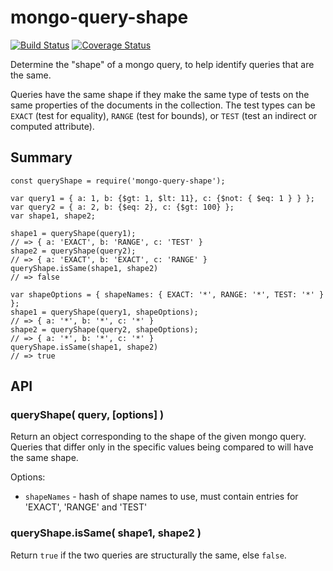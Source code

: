 mongo-query-shape
=================
[![Build Status](https://api.travis-ci.org/andrasq/node-mongo-query-shape.svg?branch=master)](https://travis-ci.org/andrasq/node-mongo-query-shape)
[![Coverage Status](https://codecov.io/github/andrasq/node-mongo-query-shape/coverage.svg?branch=master)](https://codecov.io/github/andrasq/node-mongo-query-shape?branch=master)

Determine the "shape" of a mongo query, to help identify queries that are the same.

Queries have the same shape if they make the same type of tests on the same properties
of the documents in the collection.  The test types can be `EXACT` (test for equality),
`RANGE` (test for bounds), or `TEST` (test an indirect or computed attribute).


Summary
-------

    const queryShape = require('mongo-query-shape');

    var query1 = { a: 1, b: {$gt: 1, $lt: 11}, c: {$not: { $eq: 1 } } };
    var query2 = { a: 2, b: {$eq: 2}, c: {$gt: 100} };
    var shape1, shape2;

    shape1 = queryShape(query1);
    // => { a: 'EXACT', b: 'RANGE', c: 'TEST' }
    shape2 = queryShape(query2);
    // => { a: 'EXACT', b: 'EXACT', c: 'RANGE' }
    queryShape.isSame(shape1, shape2)
    // => false

    var shapeOptions = { shapeNames: { EXACT: '*', RANGE: '*', TEST: '*' } };
    shape1 = queryShape(query1, shapeOptions);
    // => { a: '*', b: '*', c: '*' }
    shape2 = queryShape(query2, shapeOptions);
    // => { a: '*', b: '*', c: '*' }
    queryShape.isSame(shape1, shape2)
    // => true

API
---

### queryShape( query, [options] )

Return an object corresponding to the shape of the given mongo query.  Queries that
differ only in the specific values being compared to will have the same shape.

Options:
- `shapeNames` - hash of shape names to use, must contain entries for 'EXACT', 'RANGE' and 'TEST'

### queryShape.isSame( shape1, shape2 )

Return `true` if the two queries are structurally the same, else `false`.
